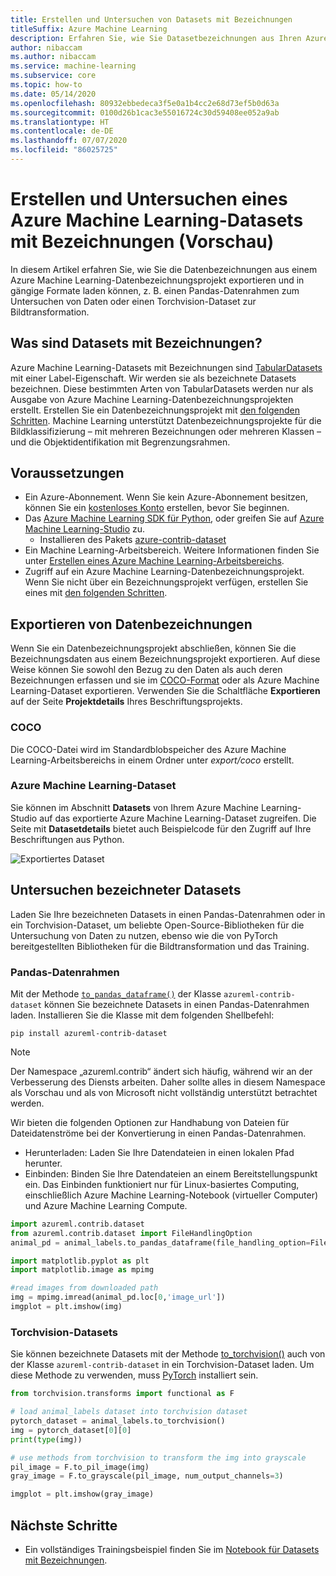 ```yaml
---
title: Erstellen und Untersuchen von Datasets mit Bezeichnungen
titleSuffix: Azure Machine Learning
description: Erfahren Sie, wie Sie Datasetbezeichnungen aus Ihren Azure Machine Learning-Bezeichnungsprojekten exportieren und für Aufgaben für maschinelles Lernen verwenden können.
author: nibaccam
ms.author: nibaccam
ms.service: machine-learning
ms.subservice: core
ms.topic: how-to
ms.date: 05/14/2020
ms.openlocfilehash: 80932ebbedeca3f5e0a1b4cc2e68d73ef5b0d63a
ms.sourcegitcommit: 0100d26b1cac3e55016724c30d59408ee052a9ab
ms.translationtype: HT
ms.contentlocale: de-DE
ms.lasthandoff: 07/07/2020
ms.locfileid: "86025725"
---
```

# <a name="create-and-explore-azure-machine-learning-dataset-with-labels-preview"></a>Erstellen und Untersuchen eines Azure Machine Learning-Datasets mit Bezeichnungen (Vorschau)

In diesem Artikel erfahren Sie, wie Sie die Datenbezeichnungen aus einem Azure Machine Learning-Datenbezeichnungsprojekt exportieren und in gängige Formate laden können, z. B. einen Pandas-Datenrahmen zum Untersuchen von Daten oder einen Torchvision-Dataset zur Bildtransformation. 

## <a name="what-are-datasets-with-labels"></a>Was sind Datasets mit Bezeichnungen? 

Azure Machine Learning-Datasets mit Bezeichnungen sind [TabularDatasets](how-to-create-register-datasets.md#dataset-types) mit einer Label-Eigenschaft. Wir werden sie als bezeichnete Datasets bezeichnen. Diese bestimmten Arten von TabularDatasets werden nur als Ausgabe von Azure Machine Learning-Datenbezeichnungsprojekten erstellt. Erstellen Sie ein Datenbezeichnungsprojekt mit [den folgenden Schritten](how-to-create-labeling-projects.md). Machine Learning unterstützt Datenbezeichnungsprojekte für die Bildklassifizierung – mit mehreren Bezeichnungen oder mehreren Klassen – und die Objektidentifikation mit Begrenzungsrahmen.

## <a name="prerequisites"></a>Voraussetzungen

* Ein Azure-Abonnement. Wenn Sie kein Azure-Abonnement besitzen, können Sie ein [kostenloses Konto](https://aka.ms/AMLFree) erstellen, bevor Sie beginnen.
* Das [Azure Machine Learning SDK für Python](https://docs.microsoft.com/python/api/overview/azure/ml/intro?view=azure-ml-py), oder greifen Sie auf [Azure Machine Learning-Studio](https://ml.azure.com/) zu.
    * Installieren des Pakets [azure-contrib-dataset](https://docs.microsoft.com/python/api/azureml-contrib-dataset/?view=azure-ml-py)
* Ein Machine Learning-Arbeitsbereich. Weitere Informationen finden Sie unter [Erstellen eines Azure Machine Learning-Arbeitsbereichs](how-to-manage-workspace.md).
* Zugriff auf ein Azure Machine Learning-Datenbezeichnungsprojekt. Wenn Sie nicht über ein Bezeichnungsprojekt verfügen, erstellen Sie eines mit [den folgenden Schritten](how-to-create-labeling-projects.md).

## <a name="export-data-labels"></a>Exportieren von Datenbezeichnungen 

Wenn Sie ein Datenbezeichnungsprojekt abschließen, können Sie die Bezeichnungsdaten aus einem Bezeichnungsprojekt exportieren. Auf diese Weise können Sie sowohl den Bezug zu den Daten als auch deren Bezeichnungen erfassen und sie im [COCO-Format](http://cocodataset.org/#format-data) oder als Azure Machine Learning-Dataset exportieren. Verwenden Sie die Schaltfläche **Exportieren** auf der Seite **Projektdetails** Ihres Beschriftungsprojekts.

### <a name="coco"></a>COCO 

 Die COCO-Datei wird im Standardblobspeicher des Azure Machine Learning-Arbeitsbereichs in einem Ordner unter *export/coco* erstellt. 

### <a name="azure-machine-learning-dataset"></a>Azure Machine Learning-Dataset

Sie können im Abschnitt **Datasets** von Ihrem Azure Machine Learning-Studio auf das exportierte Azure Machine Learning-Dataset zugreifen. Die Seite mit **Datasetdetails** bietet auch Beispielcode für den Zugriff auf Ihre Beschriftungen aus Python.

![Exportiertes Dataset](./media/how-to-create-labeling-projects/exported-dataset.png)

## <a name="explore-labeled-datasets"></a>Untersuchen bezeichneter Datasets

Laden Sie Ihre bezeichneten Datasets in einen Pandas-Datenrahmen oder in ein Torchvision-Dataset, um beliebte Open-Source-Bibliotheken für die Untersuchung von Daten zu nutzen, ebenso wie die von PyTorch bereitgestellten Bibliotheken für die Bildtransformation und das Training.

### <a name="pandas-dataframe"></a>Pandas-Datenrahmen

Mit der Methode [`to_pandas_dataframe()`](https://docs.microsoft.com/python/api/azureml-core/azureml.data.tabulardataset?view=azure-ml-py#to-pandas-dataframe-on-error--null---out-of-range-datetime--null--) der Klasse `azureml-contrib-dataset` können Sie bezeichnete Datasets in einen Pandas-Datenrahmen laden. Installieren Sie die Klasse mit dem folgenden Shellbefehl: 

```shell
pip install azureml-contrib-dataset
```

>[!NOTE]
>Der Namespace „azureml.contrib“ ändert sich häufig, während wir an der Verbesserung des Diensts arbeiten. Daher sollte alles in diesem Namespace als Vorschau und als von Microsoft nicht vollständig unterstützt betrachtet werden.

Wir bieten die folgenden Optionen zur Handhabung von Dateien für Dateidatenströme bei der Konvertierung in einen Pandas-Datenrahmen.
* Herunterladen: Laden Sie Ihre Datendateien in einen lokalen Pfad herunter.
* Einbinden: Binden Sie Ihre Datendateien an einem Bereitstellungspunkt ein. Das Einbinden funktioniert nur für Linux-basiertes Computing, einschließlich Azure Machine Learning-Notebook (virtueller Computer) und Azure Machine Learning Compute.

```Python
import azureml.contrib.dataset
from azureml.contrib.dataset import FileHandlingOption
animal_pd = animal_labels.to_pandas_dataframe(file_handling_option=FileHandlingOption.DOWNLOAD, target_path='./download/', overwrite_download=True)

import matplotlib.pyplot as plt
import matplotlib.image as mpimg

#read images from downloaded path
img = mpimg.imread(animal_pd.loc[0,'image_url'])
imgplot = plt.imshow(img)
```

### <a name="torchvision-datasets"></a>Torchvision-Datasets

Sie können bezeichnete Datasets mit der Methode [to_torchvision()](https://docs.microsoft.com/python/api/azureml-contrib-dataset/azureml.contrib.dataset.tabulardataset?view=azure-ml-py#to-torchvision--) auch von der Klasse `azureml-contrib-dataset` in ein Torchvision-Dataset laden. Um diese Methode zu verwenden, muss [PyTorch](https://pytorch.org/) installiert sein. 

```python
from torchvision.transforms import functional as F

# load animal_labels dataset into torchvision dataset
pytorch_dataset = animal_labels.to_torchvision()
img = pytorch_dataset[0][0]
print(type(img))

# use methods from torchvision to transform the img into grayscale
pil_image = F.to_pil_image(img)
gray_image = F.to_grayscale(pil_image, num_output_channels=3)

imgplot = plt.imshow(gray_image)
```

## <a name="next-steps"></a>Nächste Schritte

* Ein vollständiges Trainingsbeispiel finden Sie im [Notebook für Datasets mit Bezeichnungen](https://github.com/Azure/MachineLearningNotebooks/blob/master/how-to-use-azureml/work-with-data/datasets-tutorial/labeled-datasets/labeled-datasets.ipynb).
